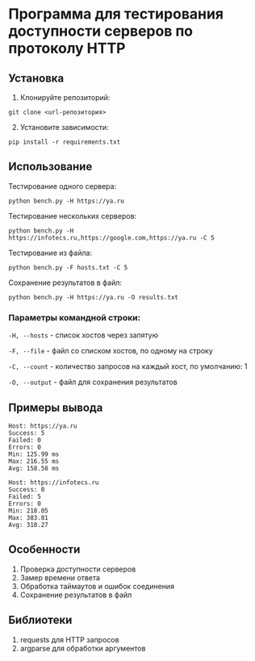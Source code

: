 # Программа для тестирования доступности серверов по протоколу HTTP
## Установка
1. Клонируйте репозиторий:
```
git clone <url-репозитория>
```

2. Установите зависимости:
```
pip install -r requirements.txt
```

## Использование

Тестирование одного сервера:
```
python bench.py -H https://ya.ru
```

Тестирование нескольких серверов:
```
python bench.py -H https://infotecs.ru,https://google.com,https://ya.ru -C 5
```

Тестирование из файла:
```
python bench.py -F hosts.txt -C 5
```

Сохранение результатов в файл:
```
python bench.py -H https://ya.ru -O results.txt
```

### Параметры командной строки:

`-H, --hosts` - список хостов через запятую

`-F, --file` - файл со списком хостов, по одному на строку

`-C, --count` - количество запросов на каждый хост, по умолчанию: 1

`-O, --output` - файл для сохранения результатов

## Примеры вывода

```
Host: https://ya.ru
Success: 5
Failed: 0
Errors: 0
Min: 125.99 ms
Max: 216.55 ms
Avg: 158.58 ms
```

```
Host: https://infotecs.ru
Success: 0
Failed: 5  
Errors: 0
Min: 218.05
Max: 383.81
Avg: 318.27
```

## Особенности

1. Проверка доступности серверов
2. Замер времени ответа
3. Обработка таймаутов и ошибок соединения
4. Сохранение результатов в файл

## Библиотеки
1. requests для HTTP запросов
2. argparse для обработки аргументов